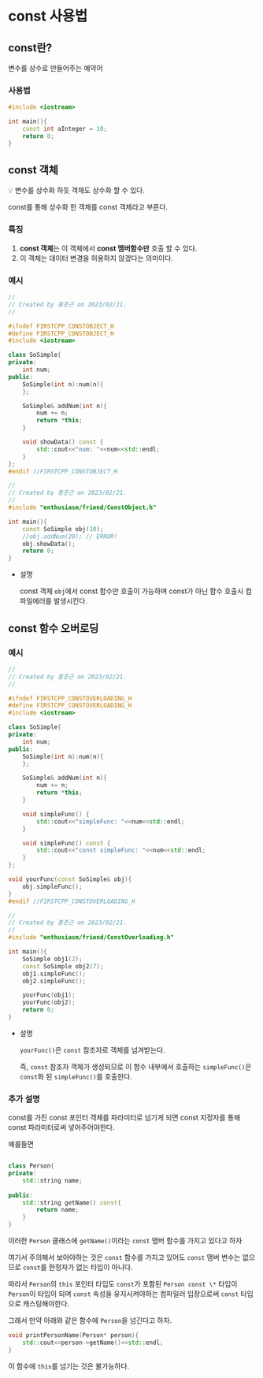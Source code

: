 # const 사용법

## const란?

변수를 상수로 만들어주는 예약어

### 사용법

```cpp
#include <iostream>

int main(){
	const int aInteger = 10;
	return 0;
}
```

## const 객체

<aside>
💡 변수를 상수화 하듯 객체도 상수화 할 수 있다.

const를 통해 상수화 한 객체를 const 객체라고 부른다.

</aside>

### 특징

1. **const 객체**는 이 객체에서 **const 맴버함수만** 호출 할 수 있다.
2. 이 객체는 데이터 변경을 허용하지 않겠다는 의미이다.

### 예시

```cpp
//
// Created by 홍준근 on 2023/02/21.
//

#ifndef FIRSTCPP_CONSTOBJECT_H
#define FIRSTCPP_CONSTOBJECT_H
#include <iostream>

class SoSimple{
private:
    int num;
public:
    SoSimple(int n):num(n){
    };

    SoSimple& addNum(int n){
        num += n;
        return *this;
    }

    void showData() const {
        std::cout<<"num: "<<num<<std::endl;
    }
};
#endif //FIRSTCPP_CONSTOBJECT_H

//
// Created by 홍준근 on 2023/02/21.
//
#include "enthusiasm/friend/ConstObject.h"

int main(){
    const SoSimple obj(10);
    //obj.addNum(20); // ERROR!
    obj.showData();
    return 0;
}
```

- 설명

    const 객체 `obj`에서 const 함수만 호출이 가능하며 const가 아닌 함수 호출시 컴파일에러를 발생시킨다.


## const 함수 오버로딩

### 예시

```cpp
//
// Created by 홍준근 on 2023/02/21.
//

#ifndef FIRSTCPP_CONSTOVERLOADING_H
#define FIRSTCPP_CONSTOVERLOADING_H
#include <iostream>

class SoSimple{
private:
    int num;
public:
    SoSimple(int n):num(n){
    };

    SoSimple& addNum(int n){
        num += n;
        return *this;
    }

    void simpleFunc() {
        std::cout<<"simpleFunc: "<<num<<std::endl;
    }

    void simpleFunc() const {
        std::cout<<"const simpleFunc: "<<num<<std::endl;
    }
};

void yourFunc(const SoSimple& obj){
    obj.simpleFunc();
}
#endif //FIRSTCPP_CONSTOVERLOADING_H

//
// Created by 홍준근 on 2023/02/21.
//
#include "enthusiasm/friend/ConstOverloading.h"

int main(){
    SoSimple obj1(2);
    const SoSimple obj2(7);
    obj1.simpleFunc();
    obj2.simpleFunc();

    yourFunc(obj1);
    yourFunc(obj2);
    return 0;
}
```

- 설명

    `yourFunc()`은 `const` 참조자로 객체를 넘겨받는다.

    즉, `const` 참조자 객체가 생성되므로 이 함수 내부에서 호출하는 `simpleFunc()`은 `const`화 된 `simpleFunc()`를 호출한다.

### 추가 설명

const를 가진 const 포인터 객체를 파라미터로 넘기게 되면 const 지정자를 통해 const 파라미터로써 넣어주어야한다.

예를들면 
``` cpp

class Person{
private:
	std::string name;
	
public:
	std::string getName() const{
		return name;
	}
}
```

이러한 `Person` 클래스에 `getName()`이라는 `const` 맴버 함수를 가지고 있다고 하자

여기서 주의해서 보아야하는 것은 `const` 함수를 가지고 있어도 `const` 맴버 변수는 없으므로 `const`를 한정자가 없는 타입이 아니다.

따라서 `Person`의 `this` 포인터 타입도 `const`가 포함된 `Person const \*` 타입이 `Person`이 타입이 되며 `const` 속성을 유지시켜야하는 컴파일러 입장으로써 `const` 타입으로 캐스팅해야한다. 

그래서 만약 아래와 같은 함수에 `Person`을 넘긴다고 하자.

``` cpp
void printPersonName(Person* person){
	std::cout<<person->getName()<<std::endl;
}
```

이 함수에 `this`를 넘기는 것은 불가능하다.